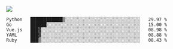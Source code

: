 ![](https://github-profile-summary-cards.vercel.app/api/cards/profile-details?username=igtm&theme=dracula)
<!--START_SECTION:waka-->
```text
Python   ████████████▒░░░░░░░░░░░░░░░░░░░░░░░░░░░░   29.97 % 
Go       ██████░░░░░░░░░░░░░░░░░░░░░░░░░░░░░░░░░░░   15.00 % 
Vue.js   ███▓░░░░░░░░░░░░░░░░░░░░░░░░░░░░░░░░░░░░░   08.98 % 
YAML     ███▓░░░░░░░░░░░░░░░░░░░░░░░░░░░░░░░░░░░░░   08.88 % 
Ruby     ███▒░░░░░░░░░░░░░░░░░░░░░░░░░░░░░░░░░░░░░   08.43 % 
```
<!--END_SECTION:waka-->
